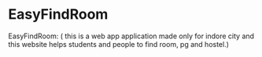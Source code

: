 # EasyFindRoom
EasyFindRoom: ( this is a web app application made only for indore city and this website helps students and people to find room, pg and hostel.)
